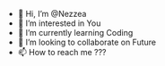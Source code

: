 - 👋 Hi, I’m @Nezzea
- 👀 I’m interested in You
- 🌱 I’m currently learning Coding
- 💞️ I’m looking to collaborate on Future
- 📫 How to reach me ???

<!---
Nezzea/Nezzea is a ✨ special ✨ repository because its `README.md` (this file) appears on your GitHub profile.
You can click the Preview link to take a look at your changes.
--->
